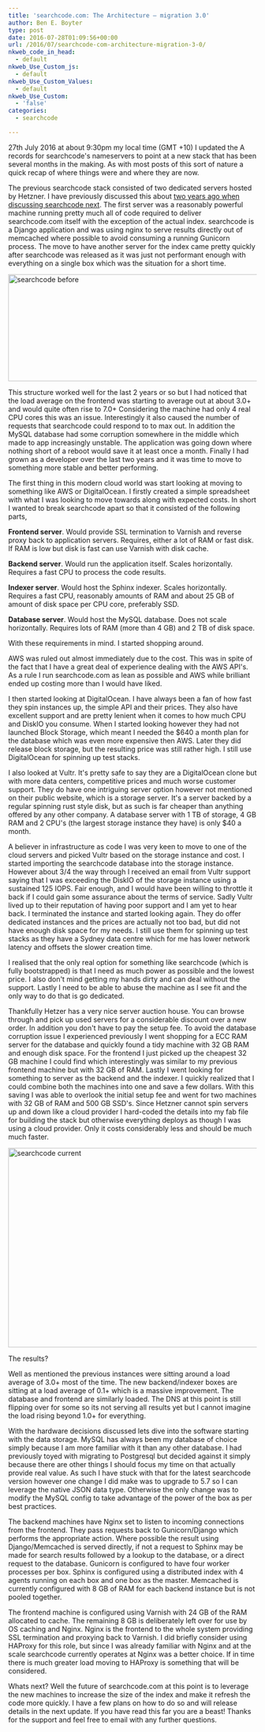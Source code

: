 ```yaml
---
title: 'searchcode.com: The Architecture – migration 3.0'
author: Ben E. Boyter
type: post
date: 2016-07-28T01:09:56+00:00
url: /2016/07/searchcode-com-architecture-migration-3-0/
nkweb_code_in_head:
  - default
nkweb_Use_Custom_js:
  - default
nkweb_Use_Custom_Values:
  - default
nkweb_Use_Custom:
  - 'false'
categories:
  - searchcode

---
```

27th July 2016 at about 9:30pm my local time (GMT +10) I updated the A records for searchcode's nameservers to point at a new stack that has been several months in the making. As with most posts of this sort of nature a quick recap of where things were and where they are now.

The previous searchcode stack consisted of two dedicated servers hosted by Hetzner. I have previously discussed this about [two years ago when discussing searchcode next][1]. The first server was a reasonably powerful machine running pretty much all of code required to deliver searchcode.com itself with the exception of the actual index. searchcode is a Django application and was using nginx to serve results directly out of memcached where possible to avoid consuming a running Gunicorn process. The move to have another server for the index came pretty quickly after searchcode was released as it was just not performant enough with everything on a single box which was the situation for a short time.

[<img class="alignnone size-large wp-image-1225" src="http://www.boyter.org/wp-content/uploads/2016/07/Screen-Shot-2016-07-28-at-8.24.05-am-1024x424.png" alt="searchcode before" width="525" height="217" srcset="http://localhost/boyter.org/wp-content/uploads/2016/07/Screen-Shot-2016-07-28-at-8.24.05-am-1024x424.png 1024w, http://localhost/boyter.org/wp-content/uploads/2016/07/Screen-Shot-2016-07-28-at-8.24.05-am-300x124.png 300w, http://localhost/boyter.org/wp-content/uploads/2016/07/Screen-Shot-2016-07-28-at-8.24.05-am-768x318.png 768w, http://localhost/boyter.org/wp-content/uploads/2016/07/Screen-Shot-2016-07-28-at-8.24.05-am.png 1178w" sizes="(max-width: 525px) 100vw, 525px" />][2]

This structure worked well for the last 2 years or so but I had noticed that the load average on the frontend was starting to average out at about 3.0+ and would quite often rise to 7.0+ Considering the machine had only 4 real CPU cores this was an issue. Interestingly it also caused the number of requests that searchcode could respond to to max out. In addition the MySQL database had some corruption somewhere in the middle which made to app increasingly unstable. The application was going down where nothing short of a reboot would save it at least once a month. Finally I had grown as a developer over the last two years and it was time to move to something more stable and better performing.

The first thing in this modern cloud world was start looking at moving to something like AWS or DigitalOcean. I firstly created a simple spreadsheet with what I was looking to move towards along with expected costs. In short I wanted to break searchcode apart so that it consisted of the following parts,

**Frontend server**. Would provide SSL termination to Varnish and reverse proxy back to application servers. Requires, either a lot of RAM or fast disk. If RAM is low but disk is fast can use Varnish with disk cache.

**Backend server**. Would run the application itself. Scales horizontally. Requires a fast CPU to process the code results.

**Indexer server**. Would host the Sphinx indexer. Scales horizontally. Requires a fast CPU, reasonably amounts of RAM and about 25 GB of amount of disk space per CPU core, preferably SSD.

**Database server**. Would host the MySQL database. Does not scale horizontally. Requires lots of RAM (more than 4 GB) and 2 TB of disk space.

With these requirements in mind. I started shopping around.

AWS was ruled out almost immediately due to the cost. This was in spite of the fact that I have a great deal of experience dealing with the AWS API's. As a rule I run searchcode.com as lean as possible and AWS while brilliant ended up costing more than I would have liked.

I then started looking at DigitalOcean. I have always been a fan of how fast they spin instances up, the simple API and their prices. They also have excellent support and are pretty lenient when it comes to how much CPU and DiskIO you consume. When I started looking however they had not launched Block Storage, which meant I needed the $640 a month plan for the database which was even more expensive then AWS. Later they did release block storage, but the resulting price was still rather high. I still use DigitalOcean for spinning up test stacks.

I also looked at Vultr. It's pretty safe to say they are a DigitalOcean clone but with more data centers, competitive prices and much worse customer support. They do have one intriguing server option however not mentioned on their public website, which is a storage server. It's a server backed by a regular spinning rust style disk, but as such is far cheaper than anything offered by any other company. A database server with 1 TB of storage, 4 GB RAM and 2 CPU's (the largest storage instance they have) is only $40 a month.

A believer in infrastructure as code I was very keen to move to one of the cloud servers and picked Vultr based on the storage instance and cost. I started importing the searchcode database into the storage instance. However about 3/4 the way through I received an email from Vultr support saying that I was exceeding the DiskIO of the storage instance using a sustained 125 IOPS. Fair enough, and I would have been willing to throttle it back if I could gain some assurance about the terms of service. Sadly Vultr lived up to their reputation of having poor support and I am yet to hear back. I terminated the instance and started looking again. They do offer dedicated instances and the prices are actually not too bad, but did not have enough disk space for my needs. I still use them for spinning up test stacks as they have a Sydney data centre which for me has lower network latency and offsets the slower creation time.

I realised that the only real option for something like searchcode (which is fully bootstrapped) is that I need as much power as possible and the lowest price. I also don't mind getting my hands dirty and can deal without the support. Lastly I need to be able to abuse the machine as I see fit and the only way to do that is go dedicated.

Thankfully Hetzer has a very nice server auction house. You can browse through and pick up used servers for a considerable discount over a new order. In addition you don't have to pay the setup fee. To avoid the database corruption issue I experienced previously I went shopping for a ECC RAM server for the database and quickly found a tidy machine with 32 GB RAM and enough disk space. For the frontend I just picked up the cheapest 32 GB machine I could find which interestingly was similar to my previous frontend machine but with 32 GB of RAM. Lastly I went looking for something to server as the backend and the indexer. I quickly realized that I could combine both the machines into one and save a few dollars. With this saving I was able to overlook the initial setup fee and went for two machines with 32 GB of RAM and 500 GB SSD's. Since Hetzner cannot spin servers up and down like a cloud provider I hard-coded the details into my fab file for building the stack but otherwise everything deploys as though I was using a cloud provider. Only it costs considerably less and should be much much faster.

[<img class="alignnone size-large wp-image-1226" src="http://www.boyter.org/wp-content/uploads/2016/07/Screen-Shot-2016-07-28-at-8.28.05-am-1024x790.png" alt="searchcode current" width="525" height="405" srcset="http://localhost/boyter.org/wp-content/uploads/2016/07/Screen-Shot-2016-07-28-at-8.28.05-am-1024x790.png 1024w, http://localhost/boyter.org/wp-content/uploads/2016/07/Screen-Shot-2016-07-28-at-8.28.05-am-300x232.png 300w, http://localhost/boyter.org/wp-content/uploads/2016/07/Screen-Shot-2016-07-28-at-8.28.05-am-768x593.png 768w, http://localhost/boyter.org/wp-content/uploads/2016/07/Screen-Shot-2016-07-28-at-8.28.05-am.png 1526w" sizes="(max-width: 525px) 100vw, 525px" />][3]

The results?

Well as mentioned the previous instances were sitting around a load average of 3.0+ most of the time. The new backend/indexer boxes are sitting at a load average of 0.1+ which is a massive improvement. The database and frontend are similarly loaded. The DNS at this point is still flipping over for some so its not serving all results yet but I cannot imagine the load rising beyond 1.0+ for everything.

With the hardware decisions discussed lets dive into the software starting with the data storage. MySQL has always been my database of choice simply because I am more familiar with it than any other database. I had previously toyed with migrating to Postgresql but decided against it simply because there are other things I should focus my time on that actually provide real value. As such I have stuck with that for the latest searchcode version however one change I did make was to upgrade to 5.7 so I can leverage the native JSON data type. Otherwise the only change was to modify the MySQL config to take advantage of the power of the box as per best practices.

The backend machines have Nginx set to listen to incoming connections from the frontend. They pass requests back to Gunicorn/Django which performs the appropriate action. Where possible the result using Django/Memcached is served directly, if not a request to Sphinx may be made for search results followed by a lookup to the database, or a direct request to the database. Gunicorn is configured to have four worker processes per box. Sphinx is configured using a distributed index with 4 agents running on each box and one box as the master. Memcached is currently configured with 8 GB of RAM for each backend instance but is not pooled together.

The frontend machine is configured using Varnish with 24 GB of the RAM allocated to cache. The remaining 8 GB is deliberately left over for use by OS caching and Nginx. Nginx is the frontend to the whole system providing SSL termination and proxying back to Varnish. I did briefly consider using HAProxy for this role, but since I was already familiar with Nginx and at the scale searchcode currently operates at Nginx was a better choice. If in time there is much greater load moving to HAProxy is something that will be considered.

Whats next? Well the future of searchcode.com at this point is to leverage the new machines to increase the size of the index and make it refresh the code more quickly. I have a few plans on how to do so and will release details in the next update. If you have read this far you are a beast! Thanks for the support and feel free to email with any further questions.

 [1]: http://www.boyter.org/2014/06/searchcode/
 [2]: http://www.boyter.org/wp-content/uploads/2016/07/Screen-Shot-2016-07-28-at-8.24.05-am.png
 [3]: http://www.boyter.org/wp-content/uploads/2016/07/Screen-Shot-2016-07-28-at-8.28.05-am.png